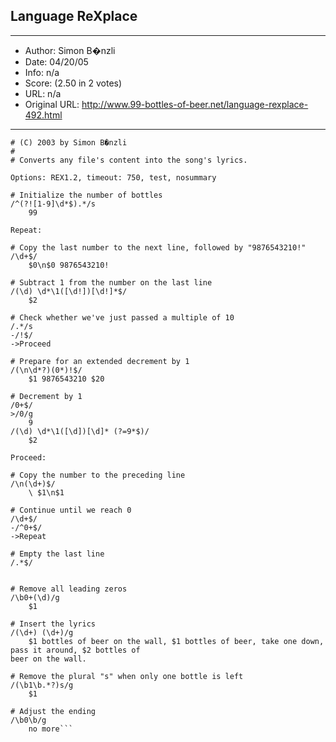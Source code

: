 
## Language ReXplace ##
---
- Author: Simon B�nzli
- Date: 04/20/05
- Info: n/a
- Score:  (2.50 in 2 votes)
- URL: n/a
- Original URL: http://www.99-bottles-of-beer.net/language-rexplace-492.html
---

```# ReXplace version of "99 Bottles of Beer"
# (C) 2003 by Simon B�nzli
#
# Converts any file's content into the song's lyrics.

Options: REX1.2, timeout: 750, test, nosummary

# Initialize the number of bottles
/^(?![1-9]\d*$).*/s
	99

Repeat:

# Copy the last number to the next line, followed by "9876543210!"
/\d+$/
	$0\n$0 9876543210!

# Subtract 1 from the number on the last line
/(\d) \d*\1([\d!])[\d!]*$/
	$2

# Check whether we've just passed a multiple of 10
/.*/s
-/!$/
->Proceed

# Prepare for an extended decrement by 1
/(\n\d*?)(0*)!$/
	$1 9876543210 $20

# Decrement by 1
/0+$/
>/0/g
	9
/(\d) \d*\1([\d])[\d]* (?=9*$)/
	$2

Proceed:

# Copy the number to the preceding line
/\n(\d+)$/
	\ $1\n$1

# Continue until we reach 0
/\d+$/
-/^0+$/
->Repeat

# Empty the last line
/.*$/
	

# Remove all leading zeros
/\b0+(\d)/g
	$1

# Insert the lyrics
/(\d+) (\d+)/g
	$1 bottles of beer on the wall, $1 bottles of beer, take one down, pass it around, $2 bottles of
beer on the wall.

# Remove the plural "s" when only one bottle is left
/(\b1\b.*?)s/g
	$1

# Adjust the ending
/\b0\b/g
	no more```